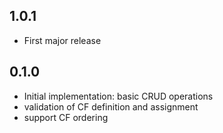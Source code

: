 ## 1.0.1
* First major release

## 0.1.0
* Initial implementation: basic CRUD operations
* validation of CF definition and assignment
* support CF ordering
